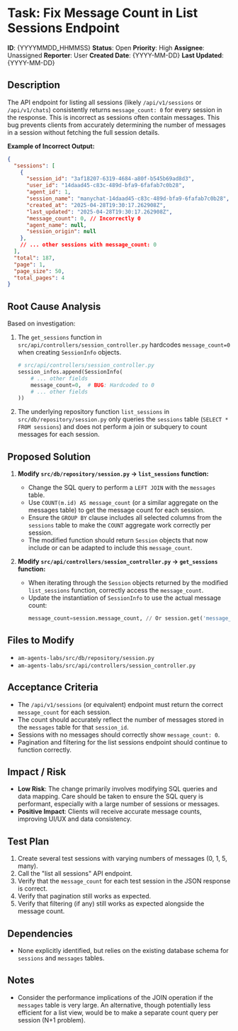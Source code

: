 # Task: Fix Message Count in List Sessions Endpoint

**ID**: {YYYYMMDD_HHMMSS}
**Status**: Open
**Priority**: High
**Assignee**: Unassigned
**Reporter**: User
**Created Date**: {YYYY-MM-DD}
**Last Updated**: {YYYY-MM-DD}

## Description

The API endpoint for listing all sessions (likely `/api/v1/sessions` or `/api/v1/chats`) consistently returns `message_count: 0` for every session in the response. This is incorrect as sessions often contain messages. This bug prevents clients from accurately determining the number of messages in a session without fetching the full session details.

**Example of Incorrect Output:**
```json
{
  "sessions": [
    {
      "session_id": "3af18207-6319-4684-a80f-b545b69ad8d3",
      "user_id": "14daad45-c83c-489d-bfa9-6fafab7c0b28",
      "agent_id": 1,
      "session_name": "manychat-14daad45-c83c-489d-bfa9-6fafab7c0b28",
      "created_at": "2025-04-28T19:30:17.262908Z",
      "last_updated": "2025-04-28T19:30:17.262908Z",
      "message_count": 0, // Incorrectly 0
      "agent_name": null,
      "session_origin": null
    },
    // ... other sessions with message_count: 0
  ],
  "total": 187,
  "page": 1,
  "page_size": 50,
  "total_pages": 4
}
```

## Root Cause Analysis

Based on investigation:
1.  The `get_sessions` function in `src/api/controllers/session_controller.py` hardcodes `message_count=0` when creating `SessionInfo` objects.
    ```python
    # src/api/controllers/session_controller.py
    session_infos.append(SessionInfo(
        # ... other fields
        message_count=0,  # BUG: Hardcoded to 0
        # ... other fields
    ))
    ```
2.  The underlying repository function `list_sessions` in `src/db/repository/session.py` only queries the `sessions` table (`SELECT * FROM sessions`) and does not perform a join or subquery to count messages for each session.

## Proposed Solution

1.  **Modify `src/db/repository/session.py` -> `list_sessions` function:**
    *   Change the SQL query to perform a `LEFT JOIN` with the `messages` table.
    *   Use `COUNT(m.id) AS message_count` (or a similar aggregate on the messages table) to get the message count for each session.
    *   Ensure the `GROUP BY` clause includes all selected columns from the `sessions` table to make the `COUNT` aggregate work correctly per session.
    *   The modified function should return `Session` objects that now include or can be adapted to include this `message_count`.

2.  **Modify `src/api/controllers/session_controller.py` -> `get_sessions` function:**
    *   When iterating through the `Session` objects returned by the modified `list_sessions` function, correctly access the `message_count`.
    *   Update the instantiation of `SessionInfo` to use the actual message count:
        ```python
        message_count=session.message_count, // Or session.get('message_count', 0)
        ```

## Files to Modify

*   `am-agents-labs/src/db/repository/session.py`
*   `am-agents-labs/src/api/controllers/session_controller.py`

## Acceptance Criteria

*   The `/api/v1/sessions` (or equivalent) endpoint must return the correct `message_count` for each session.
*   The count should accurately reflect the number of messages stored in the `messages` table for that `session_id`.
*   Sessions with no messages should correctly show `message_count: 0`.
*   Pagination and filtering for the list sessions endpoint should continue to function correctly.

## Impact / Risk

*   **Low Risk**: The change primarily involves modifying SQL queries and data mapping. Care should be taken to ensure the SQL query is performant, especially with a large number of sessions or messages.
*   **Positive Impact**: Clients will receive accurate message counts, improving UI/UX and data consistency.

## Test Plan

1.  Create several test sessions with varying numbers of messages (0, 1, 5, many).
2.  Call the "list all sessions" API endpoint.
3.  Verify that the `message_count` for each test session in the JSON response is correct.
4.  Verify that pagination still works as expected.
5.  Verify that filtering (if any) still works as expected alongside the message count.

## Dependencies

*   None explicitly identified, but relies on the existing database schema for `sessions` and `messages` tables.

## Notes

*   Consider the performance implications of the JOIN operation if the `messages` table is very large. An alternative, though potentially less efficient for a list view, would be to make a separate count query per session (N+1 problem). 